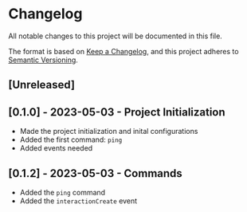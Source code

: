 # Changelog

All notable changes to this project will be documented in this file.

The format is based on [Keep a Changelog](https://keepachangelog.com/en/1.0.0/),
and this project adheres to [Semantic Versioning](https://semver.org/spec/v2.0.0.html).

## [Unreleased]

## [0.1.0] - 2023-05-03 - Project Initialization

- Made the project initialization and inital configurations
- Added the first command: `ping`
- Added events needed

## [0.1.2] - 2023-05-03 - Commands

- Added the `ping` command
- Added the `interactionCreate` event
